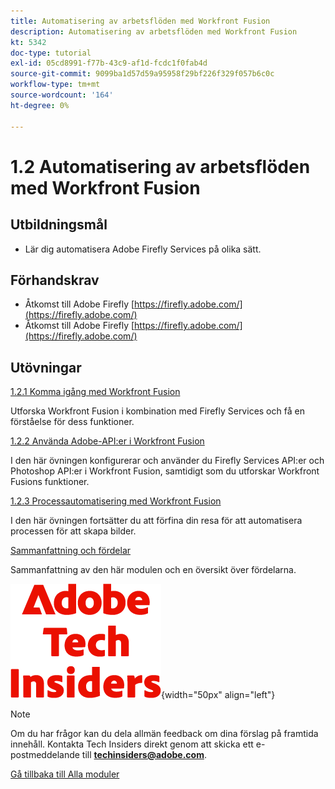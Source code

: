 ```yaml
---
title: Automatisering av arbetsflöden med Workfront Fusion
description: Automatisering av arbetsflöden med Workfront Fusion
kt: 5342
doc-type: tutorial
exl-id: 05cd8991-f77b-43c9-af1d-fcdc1f0fab4d
source-git-commit: 9099ba1d57d59a95958f29bf226f329f057b6c0c
workflow-type: tm+mt
source-wordcount: '164'
ht-degree: 0%

---
```


# 1.2 Automatisering av arbetsflöden med Workfront Fusion

## Utbildningsmål

- Lär dig automatisera Adobe Firefly Services på olika sätt.

## Förhandskrav

- Åtkomst till Adobe Firefly [https://firefly.adobe.com/](https://firefly.adobe.com/)
- Åtkomst till Adobe Firefly [https://firefly.adobe.com/](https://firefly.adobe.com/)

## Utövningar

[1.2.1 Komma igång med Workfront Fusion](./ex1.md)

Utforska Workfront Fusion i kombination med Firefly Services och få en förståelse för dess funktioner.

[1.2.2 Använda Adobe-API:er i Workfront Fusion](./ex2.md)

I den här övningen konfigurerar och använder du Firefly Services API:er och Photoshop API:er i Workfront Fusion, samtidigt som du utforskar Workfront Fusions funktioner.

[1.2.3 Processautomatisering med Workfront Fusion](./ex3.md)

I den här övningen fortsätter du att förfina din resa för att automatisera processen för att skapa bilder.

[Sammanfattning och fördelar](./summary.md)

Sammanfattning av den här modulen och en översikt över fördelarna.

![Tech Insiders](./../../../assets/images/techinsiders.png){width="50px" align="left"}

>[!NOTE]
>
>Om du har frågor kan du dela allmän feedback om dina förslag på framtida innehåll. Kontakta Tech Insiders direkt genom att skicka ett e-postmeddelande till **techinsiders@adobe.com**.

[Gå tillbaka till Alla moduler](../../../overview.md)
